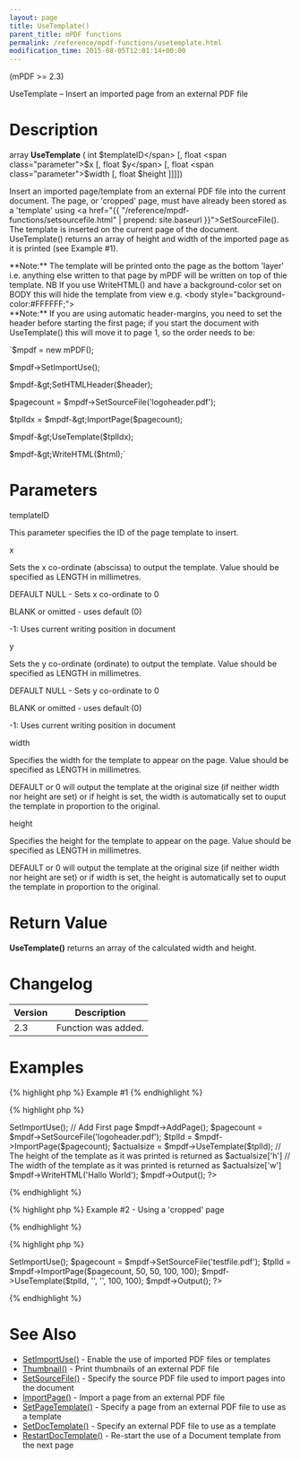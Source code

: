 ```yaml
---
layout: page
title: UseTemplate()
parent_title: mPDF functions
permalink: /reference/mpdf-functions/usetemplate.html
modification_time: 2015-08-05T12:01:14+00:00
---
```


(mPDF &gt;= 2.3)

UseTemplate – Insert an imported page from an external PDF file

# Description

array **UseTemplate** ( int <span class="parameter">$templateID</span> [, float <span class="parameter">$x</span> [, float <span class="parameter">$y</span> [, float <span class="parameter">$width</span> [, float <span class="parameter">$height</span> ]]]])

Insert an imported page/template from an external PDF file into the current document. The page, or 'cropped' page, must have already been stored as a 'template' using <a href="{{ "/reference/mpdf-functions/setsourcefile.html" | prepend: site.baseurl }}">SetSourceFile()</a>. The template is inserted on the current page of the document. UseTemplate() returns an array of height and width of the imported page as it is printed (see Example #1).

<div class="alert alert-info" role="alert">**Note:** The template will be printed onto the page as the bottom 'layer' i.e. anything else written to that page by mPDF will be written on top of thie template. NB If you use WriteHTML() and have a background-color set on BODY this will hide the template from view e.g. &lt;body style="background-color:#FFFFFF;"&gt;</div>

<div class="alert alert-info" role="alert">**Note:** If you are using automatic header-margins, you need to set the header before starting the first page; if you start the document with UseTemplate() this will move it to page 1, so the order needs to be:

`$mpdf = new mPDF();

$mpdf-&gt;SetImportUse();

$mpdf-&gt;SetHTMLHeader($header);

$pagecount = $mpdf-&gt;SetSourceFile('logoheader.pdf');

$tplIdx = $mpdf-&gt;ImportPage($pagecount);

$mpdf-&gt;UseTemplate($tplIdx);

$mpdf-&gt;WriteHTML($html);`</div>

# Parameters

<span class="parameter">templateID</span>

This parameter specifies the ID of the page template to insert.

<span class="parameter">x</span>

Sets the <span class="parameter">x</span> co-ordinate (abscissa) to output the template. Value should be specified as <span class="smallblock">LENGTH</span> in millimetres.

<span class="smallblock">DEFAULT</span> <span class="smallblock">NULL</span> - Sets <span class="parameter">x</span> co-ordinate to 0

<span class="smallblock">BLANK</span> or omitted - uses default (0)

-1: Uses current writing position in document

<span class="parameter">y</span>

Sets the <span class="parameter">y</span> co-ordinate (ordinate) to output the template. Value should be specified as <span class="smallblock">LENGTH</span> in millimetres.

<span class="smallblock">DEFAULT</span> <span class="smallblock">NULL</span> - Sets <span class="parameter">y</span> co-ordinate to 0

<span class="smallblock">BLANK</span> or omitted - uses default (0)

-1: Uses current writing position in document

<span class="parameter">width</span>

Specifies the width for the template to appear on the page. Value should be specified as <span class="smallblock">LENGTH</span> in millimetres.

<span class="smallblock">DEFAULT</span> or 0 will output the template at the original size (if neither <span class="parameter">width</span> nor <span class="parameter">height</span> are set) or if <span class="parameter">height</span> is set, the <span class="parameter">width</span> is automatically set to ouput the template in proportion to the original.

<span class="parameter">height</span>

Specifies the height for the template to appear on the page. Value should be specified as <span class="smallblock">LENGTH</span> in millimetres.

<span class="smallblock">DEFAULT</span> or 0 will output the template at the original size (if neither <span class="parameter">width</span> nor <span class="parameter">height</span> are set) or if <span class="parameter">width</span> is set, the <span class="parameter">height</span> is automatically set to ouput the template in proportion to the original.

# Return Value

**UseTemplate()** returns an array of the calculated <span class="parameter">width</span> and <span class="parameter">height</span>.

# Changelog

<table class="table"> <thead>
<tr> <th>Version</th><th>Description</th> </tr>
</thead> <tbody>
<tr>
<td>2.3</td>
<td>Function was added.</td>
</tr>
</tbody> </table>

# Examples

{% highlight php %}
Example #1
{% endhighlight %}

{% highlight php %}
<?php

include("// Require composer autoload
require_once __DIR__ . '/vendor/autoload.php';");

$mpdf = new mPDF();

$mpdf->SetImportUse();

// Add First page

$mpdf->AddPage();

$pagecount = $mpdf->SetSourceFile('logoheader.pdf');

$tplId = $mpdf->ImportPage($pagecount);

$actualsize = $mpdf->UseTemplate($tplId);

// The height of the template as it was printed is returned as $actualsize['h']

// The width of the template as it was printed is returned as $actualsize['w']

$mpdf->WriteHTML('Hallo World');

$mpdf->Output();

?>
{% endhighlight %}

{% highlight php %}
Example #2 - Using a 'cropped' page

{% endhighlight %}

{% highlight php %}
<?php

include("// Require composer autoload
require_once __DIR__ . '/vendor/autoload.php';");

$mpdf = new mPDF();

$mpdf->SetImportUse();

$pagecount = $mpdf->SetSourceFile('testfile.pdf');

$tplId = $mpdf->ImportPage($pagecount, 50, 50, 100, 100);

$mpdf->UseTemplate($tplId, '', '', 100, 100);

$mpdf->Output();

?>
{% endhighlight %}

# See Also

<ul>
<li><a href="{{ "/reference/mpdf-functions/setimportuse.html" | prepend: site.baseurl }}">SetImportUse()</a> - Enable the use of imported PDF files or templates</li>
<li><a href="{{ "/reference/mpdf-functions/thumbnail.html" | prepend: site.baseurl }}">Thumbnail()</a> - Print thumbnails of an external PDF file

</li>
<li><a href="{{ "/reference/mpdf-functions/setsourcefile.html" | prepend: site.baseurl }}">SetSourceFile()</a> - Specify the source PDF file used to import pages into the document

</li>
<li><a href="{{ "/reference/mpdf-functions/importpage.html" | prepend: site.baseurl }}">ImportPage()</a> - Import a page from an external PDF file

</li>
<li><a href="{{ "/reference/mpdf-functions/setpagetemplate.html" | prepend: site.baseurl }}">SetPageTemplate()</a> - Specify a page from an external PDF file to use as a template

</li>
<li><a href="{{ "/reference/mpdf-functions/setdoctemplate.html" | prepend: site.baseurl }}">SetDocTemplate()</a> - Specify an external PDF file to use as a template</li>
<li><a href="{{ "/reference/mpdf-functions/restartdoctemplate.html" | prepend: site.baseurl }}">RestartDocTemplate()</a> - Re-start the use of a Document template from the next page</li>
</ul>

